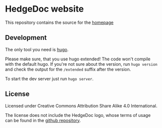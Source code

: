 <!--
SPDX-FileCopyrightText: 2020 The HedgeDoc developers (see AUTHORS file)

SPDX-License-Identifier: CC-BY-SA-4.0
-->

# HedgeDoc website

This repository contains the source for the [homepage](https://hedgedoc.org)

## Development

The only tool you need is [hugo](https://gohugo.io/). 

Please make sure, that you use hugo extended! The code won't compile with the default hugo. If you're not sure about the version, run `hugo version` and check the output for the `/extended` suffix after the version.

To start the dev server just run `hugo server`.

## License
Licensed under Creative Commons Attribution Share Alike 4.0 International.

The license does not include the HedgeDoc logo, whose terms of usage can be found in the [github repository](https://github.com/hedgedoc/hedgedoc-logo).

